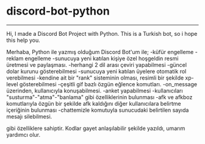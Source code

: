 # discord-bot-python


-------------------------

Hi, I made a Discord Bot Project with Python. This is a Turkish bot, so i hope this help you.

Merhaba, Python ile yazmış olduğum Discord Bot'um ile;
-küfür engelleme
-reklam engelleme
-sunucuya yeni katılan kişiye özel hoşgeldin resmi üretmesi ve paylaşması.
-herhangi 2 dil arası çeviri yapabilmesi
-güncel dolar kurunu gösterebilmesi
-sunucuya yeni katılan üyelere otomatik rol verebilmesi
-kendine ait bir "rank" sisteminin olması, resimli bir şekilde xp-level gösterebilmesi
-çeşitli gif bazlı özgün eğlence komutları.
-on_message üzerinden, kullanıcıyla konuşabilmesi.
-anket yapabilmesi
-kullanıcıları "susturma"-"atma"-"banlama" gibi özelliklerinin bulunması
-afk ve afkboz komutlarıyla özgün bir şekilde afk kaldığını diğer kullanıcılara belirtme içeriğinin bulunması
-chattemizle komutuyla sunucudaki belirtilen sayıda mesajı silebilmesi.


gibi özelliklere sahiptir.
Kodlar gayet anlaşılabilir şekilde yazıldı, umarım yardımcı olur.





